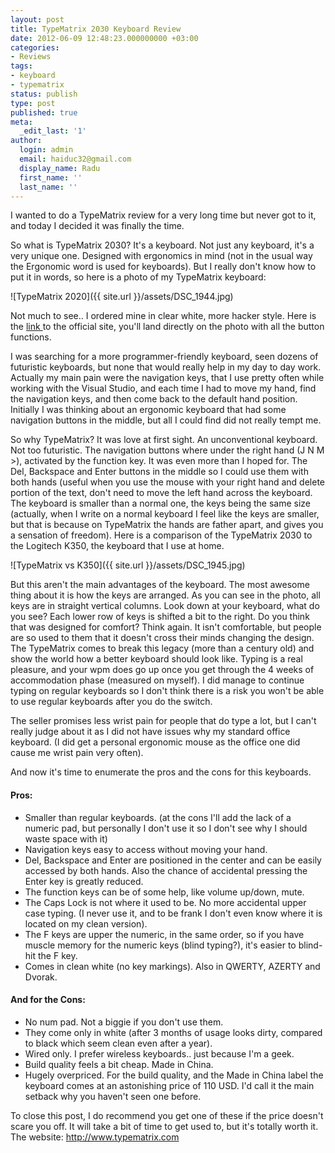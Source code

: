 ```yaml
---
layout: post
title: TypeMatrix 2030 Keyboard Review
date: 2012-06-09 12:48:23.000000000 +03:00
categories:
- Reviews
tags:
- keyboard
- typematrix
status: publish
type: post
published: true
meta:
  _edit_last: '1'
author:
  login: admin
  email: haiduc32@gmail.com
  display_name: Radu
  first_name: ''
  last_name: ''
---
```

I wanted to do a TypeMatrix review for a very long time but never got to it, and today I decided it was finally the time.

So what is TypeMatrix 2030? It's a keyboard. Not just any keyboard, it's a very unique one. Designed with ergonomics in mind (not in the usual way the Ergonomic word is used for keyboards). But I really don't know how to put it in words, so here is a photo of my TypeMatrix keyboard:

![TypeMatrix 2020]({{ site.url }}/assets/DSC_1944.jpg)

Not much to see.. I ordered mine in clear white, more hacker style. Here is the <a title="TypeMatrix 2020 features" href="http://www.typematrix.com/2030/features.php" target="_blank">link </a>to the official site, you'll land directly on the photo with all the button functions.

I was searching for a more programmer-friendly keyboard, seen dozens of futuristic keyboards, but none that would really help in my day to day work. Actually my main pain were the navigation keys, that I use pretty often while working with the Visual Studio, and each time I had to move my hand, find the navigation keys, and then come back to the default hand position. Initially I was thinking about an ergonomic keyboard that had some navigation buttons in the middle, but all I could find did not really tempt me.

So why TypeMatrix? It was love at first sight. An unconventional keyboard. Not too futuristic. The navigation buttons where under the right hand (J N M >), activated by the function key. It was even more than I hoped for. The Del, Backspace and Enter buttons in the middle so I could use them with both hands (useful when you use the mouse with your right hand and delete portion of the text, don't need to move the left hand across the keyboard. The keyboard is smaller than a normal one, the keys being the same size (actually, when I write on a normal keyboard I feel like the keys are smaller, but that is because on TypeMatrix the hands are father apart, and gives you a sensation of freedom). Here is a comparison of the TypeMatrix 2030 to the Logitech K350, the keyboard that I use at home.

![TypeMatrix vs K350]({{ site.url }}/assets/DSC_1945.jpg)

But this aren't the main advantages of the keyboard. The most awesome thing about it is how the keys are arranged. As you can see in the photo, all keys are in straight vertical columns. Look down at your keyboard, what do you see? Each lower row of keys is shifted a bit to the right. Do you think that was designed for comfort? Think again. It isn't comfortable, but people are so used to them that it doesn't cross their minds changing the design. The TypeMatrix comes to break this legacy (more than a century old) and show the world how a better keyboard should look like. Typing is a real pleasure, and your wpm does go up once you get through the 4 weeks of accommodation phase (measured on myself). I did manage to continue typing on regular keyboards so I don't think there is a risk you won't be able to use regular keyboards after you do the switch.

The seller promises less wrist pain for people that do type a lot, but I can't really judge about it as I did not have issues why my standard office keyboard. (I did get a personal ergonomic mouse as the office one did cause me wrist pain very often).

And now it's time to enumerate the pros and the cons for this keyboards.

#### Pros:

- Smaller than regular keyboards. (at the cons I'll add the lack of a numeric pad, but personally I don't use it so I don't see why I should waste space with it)
- Navigation keys easy to access without moving your hand.
- Del, Backspace and Enter are positioned in the center and can be easily accessed by both hands. Also the chance of accidental pressing the Enter key is greatly reduced.
- The function keys can be of some help, like volume up/down, mute.
- The Caps Lock is not where it used to be. No more accidental upper case typing. (I never use it, and to be frank I don't even know where it is located on my clean version).
- The F keys are upper the numeric, in the same order, so if you have muscle memory for the numeric keys (blind typing?), it's easier to blind-hit the F key.
- Comes in clean white (no key markings). Also in QWERTY, AZERTY and Dvorak.

#### And for the Cons:

- No num pad. Not a biggie if you don't use them.
- They come only in white (after 3 months of usage looks dirty, compared to black which seem clean even after a year).
- Wired only. I prefer wireless keyboards.. just because I'm a geek.
- Build quality feels a bit cheap. Made in China.
- Hugely overpriced. For the build quality, and the Made in China label the keyboard comes at an astonishing price of 110 USD. I'd call it the main setback why you haven't seen one before.

To close this post, I do recommend you get one of these if the price doesn't scare you off. It will take a bit of time to get used to, but it's totally worth it. The website: <a href="http://www.typematrix.com/">http://www.typematrix.com</a>
